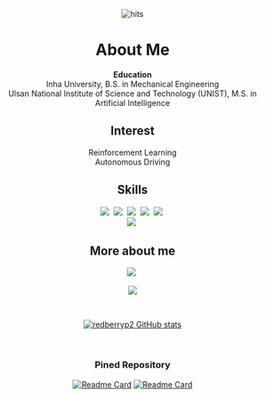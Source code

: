 <div align="center">


<img src="https://myhits.vercel.app/api/hit/https%3A%2F%2Fdeku.posstree.com?color=blue&label=hits&size=small" alt="hits" />

# About Me

**Education** <br>
Inha University, B.S. in Mechanical Engineering <br>
Ulsan National Institute of Science and Technology (UNIST), M.S. in Artificial Intelligence

## Interest <br>
Reinforcement Learning <br>
Autonomous Driving
  
## Skills
<p align="center">
  <img src="https://img.shields.io/badge/ROS-22314E?style=flat-square&logo=ROS&logoColor=white"/></a>&nbsp 
  <img src="https://img.shields.io/badge/Python-3766AB?style=flat-square&logo=Python&logoColor=white"/></a>&nbsp 
  <img src="https://img.shields.io/badge/C++-00599C?style=flat-square&logo=C%2B%2B&logoColor=white"/></a>&nbsp 
  <img src="https://img.shields.io/badge/C-A8B9CC?style=flat-square&logo=C&logoColor=white"/></a>&nbsp 
  <img src="https://img.shields.io/badge/MATLAB-FF452F?style=flat-square&logo=Mathworks&logoColor=white"/></a>&nbsp 
  <br>
  <img src="https://img.shields.io/badge/Unity-000000?style=flat-square&logo=Unity&logoColor=white"/></a>&nbsp 
</p>

## More about me
<p align="center">
  <a href="https://github.com/lococaeco/"><img src="https://img.shields.io/badge/-lococaeco-black?style=flat-square&logo=github&logoColor=white"/></a>&nbsp
  <!--<a href="https://youtu.be/4fYsfZ0rsK4?si=pa7t1bGm5nnm7Q0t"><img src="https://img.shields.io/badge/Youtube-ff0000?style=flat-square&logo=youtube&logoColor=white"/></a>-->
  
  
  <a href="mailto:sangwoo6999@naver.com"><img src="https://img.shields.io/badge/-Email-d14836?style=flat-square&logo=Gmail&logoColor=white"/></a>
</p>

<br>

[![redberryp2 GitHub stats](https://github-readme-stats-sigma-five.vercel.app/api?username=lococaeco&hide=prs&count_private=true&show_icons=true&theme=chartreuse-dark)](https://github.com/anuraghazra/github-readme-stats)

<br>

<!--## Pinned repos-->
### Pined Repository
[![Readme Card](https://github-readme-stats-sigma-five.vercel.app/api/pin/?username=lococaeco&repo=ReinforcementLearning&theme=chartreuse-dark)](https://github.com/lococaeco/ReinforcementLearning)
[![Readme Card](https://github-readme-stats-sigma-five.vercel.app/api/pin/?username=lococaeco&repo=KalmanFilterStudy&theme=chartreuse-dark)](https://github.com/lococaeco/KalmanFilterStudy)




<!--
### Algorithms
[![Readme Card](https://github-readme-stats-sigma-five.vercel.app/api/pin/?username=redberryp2&repo=FAST-LIO-SAM-SC-QN&theme=chartreuse-dark)](https://github.com/redberryp2/FAST-LIO-SAM-SC-QN)
[![Readme Card](https://github-readme-stats-sigma-five.vercel.app/api/pin/?username=redberryp2&repo=FAST-LIO-SAM-QN&theme=chartreuse-dark)](https://github.com/redberryp2/FAST-LIO-SAM-QN)
[![Readme Card](https://github-readme-stats-sigma-five.vercel.app/api/pin/?username=redberryp2&repo=FAST-LIO-SAM&theme=chartreuse-dark)](https://github.com/redberryp2/FAST-LIO-SAM)
[![Readme Card](https://github-readme-stats-sigma-five.vercel.app/api/pin/?username=redberryp2&repo=FAST_LIO_MULTI&theme=chartreuse-dark)](https://github.com/redberryp2/FAST_LIO_MULTI)
[![Readme Card](https://github-readme-stats-sigma-five.vercel.app/api/pin/?username=redberryp2&repo=FAST-LIO-Localization-QN&theme=chartreuse-dark)](https://github.com/redberryp2/FAST-LIO-Localization-QN)
[![Readme Card](https://github-readme-stats-sigma-five.vercel.app/api/pin/?username=sungwook87&repo=mlcpp&theme=chartreuse-dark)](https://github.com/sungwook87/mlcpp)
[![Readme Card](https://github-readme-stats-sigma-five.vercel.app/api/pin/?username=redberryp2&repo=TROT-Q&theme=chartreuse-dark)](https://github.com/redberryp2/TROT-Q)
[![Readme Card](https://github-readme-stats-sigma-five.vercel.app/api/pin/?username=redberryp2&repo=ieee_uav_2022&theme=chartreuse-dark)](https://github.com/redberryp2/ieee_uav_2022)
[![Readme Card](https://github-readme-stats-sigma-five.vercel.app/api/pin/?username=redberryp2&repo=ROLAND&theme=chartreuse-dark)](https://github.com/redberryp2/ROLAND)
 [![Readme Card](https://github-readme-stats-sigma-five.vercel.app/api/pin/?username=redberryp2&repo=ceo-mlcpp&theme=chartreuse-dark)](https://github.com/redberryp2/ceo-mlcpp) -->

<!--
### Simulations
[![Readme Card](https://github-readme-stats-sigma-five.vercel.app/api/pin/?username=redberryp2&repo=gazebo_maps&theme=chartreuse-dark)](https://github.com/redberryp2/gazebo_maps)
[![Readme Card](https://github-readme-stats-sigma-five.vercel.app/api/pin/?username=Woojin-Seol&repo=KVRC2022&theme=chartreuse-dark)](https://github.com/Woojin-Seol/KVRC2022)
[![Readme Card](https://github-readme-stats-sigma-five.vercel.app/api/pin/?username=Woojin-Seol&repo=KVRC2021&theme=chartreuse-dark)](https://github.com/Woojin-Seol/KVRC2021) -->


</div>
